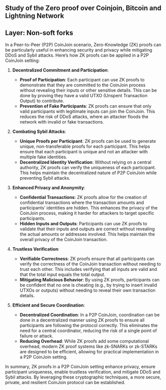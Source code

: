 ## Study of the Zero proof over Coinjoin, Bitcoin and Lightning Network

## Layer: Non-soft forks

In a Peer-to-Peer (P2P) CoinJoin scenario, Zero-Knowledge (ZK) proofs can be particularly useful in enhancing security and privacy while mitigating DDoS and Sybil attacks. Here’s how ZK proofs can be applied in a P2P CoinJoin setting:

1. **Decentralized Commitment and Participation**:
   - **Proof of Participation**: Each participant can use ZK proofs to demonstrate that they are committed to the CoinJoin process without revealing their inputs or other sensitive details. This can be done by proving they have a valid UTXO (Unspent Transaction Output) to contribute.
   - **Prevention of Fake Participants**: ZK proofs can ensure that only valid participants with legitimate inputs can join the CoinJoin. This reduces the risk of DDoS attacks, where an attacker floods the network with invalid or fake transactions.

2. **Combating Sybil Attacks**:
   - **Unique Proofs per Participant**: ZK proofs can be used to generate unique, non-transferable proofs for each participant. This helps ensure that each participant is unique and not an attacker with multiple fake identities.
   - **Decentralized Identity Verification**: Without relying on a central authority, ZK proofs can verify the uniqueness of each participant. This helps maintain the decentralized nature of P2P CoinJoin while preventing Sybil attacks.

3. **Enhanced Privacy and Anonymity**:
   - **Confidential Transactions**: ZK proofs allow for the creation of confidential transactions where the transaction amounts and participants’ identities are hidden. This enhances the privacy of the CoinJoin process, making it harder for attackers to target specific participants.
   - **Hidden Inputs and Outputs**: Participants can use ZK proofs to validate that their inputs and outputs are correct without revealing the actual amounts or addresses involved. This helps maintain the overall privacy of the CoinJoin transaction.

4. **Trustless Verification**:
   - **Verifiable Correctness**: ZK proofs ensure that all participants can verify the correctness of the CoinJoin transaction without needing to trust each other. This includes verifying that all inputs are valid and that the total input equals the total output.
   - **Mitigating Malicious Behavior**: By using ZK proofs, participants can be confident that no one is cheating (e.g., by trying to insert invalid UTXOs or outputs) without needing to reveal their own transaction details.

5. **Efficient and Secure Coordination**:
   - **Decentralized Coordination**: In a P2P CoinJoin, coordination can be done in a decentralized manner using ZK proofs to ensure all participants are following the protocol correctly. This eliminates the need for a central coordinator, reducing the risk of a single point of failure or attack.
   - **Reducing Overhead**: While ZK proofs add some computational overhead, modern ZK proof systems like zk-SNARKs or zk-STARKs are designed to be efficient, allowing for practical implementation in a P2P CoinJoin setting.

In summary, ZK proofs in a P2P CoinJoin setting enhance privacy, ensure participant uniqueness, enable trustless verification, and mitigate DDoS and Sybil attacks. By leveraging these cryptographic techniques, a more secure, private, and resilient CoinJoin protocol can be established.

